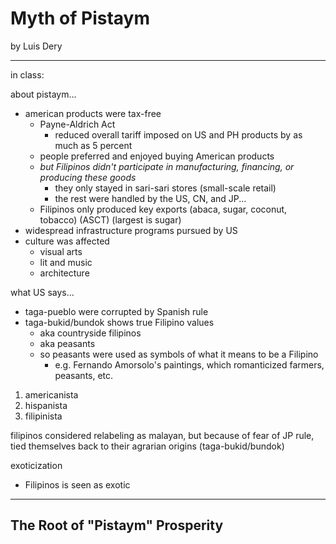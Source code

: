# Myth of Pistaym

by Luis Dery

---

in class:

about pistaym...

- american products were tax-free
	- Payne-Aldrich Act
		- reduced overall tariff imposed on US and PH products by as much as 5 percent
	- people preferred and enjoyed buying American products
	- *but Filipinos didn't participate in manufacturing, financing, or producing these goods*
		- they only stayed in sari-sari stores (small-scale retail)
		- the rest were handled by the US, CN, and JP...
	- Filipinos only produced key exports (abaca, sugar, coconut, tobacco) (ASCT) (largest is sugar)
- widespread infrastructure programs pursued by US
- culture was affected
	- visual arts
	- lit and music
	- architecture

what US says...

- taga-pueblo were corrupted by Spanish rule
- taga-bukid/bundok shows true Filipino values
	- aka countryside filipinos
	- aka peasants
	- so peasants were used as symbols of what it means to be a Filipino
		- e.g. Fernando Amorsolo's paintings, which romanticized farmers, peasants, etc.

1. americanista
2. hispanista
3. filipinista

filipinos considered relabeling as malayan, but because of fear of JP rule, tied themselves back to their agrarian origins (taga-bukid/bundok)

exoticization

- Filipinos is seen as exotic

---

## The Root of "Pistaym" Prosperity